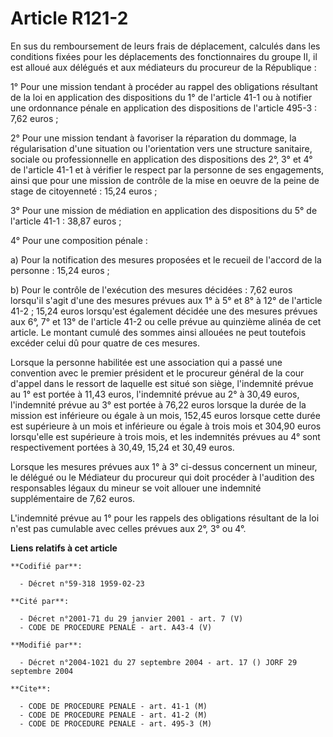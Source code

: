 # Article R121-2

En sus du remboursement de leurs frais de déplacement, calculés dans les conditions fixées pour les déplacements des
fonctionnaires du groupe II, il est alloué aux délégués et aux médiateurs du procureur de la République :

1° Pour une mission tendant à procéder au rappel des obligations résultant de la loi en application des dispositions du 1° de
l'article 41-1 ou à notifier une ordonnance pénale en application des dispositions de l'article 495-3 : 7,62 euros ;

2° Pour une mission tendant à favoriser la réparation du dommage, la régularisation d'une situation ou l'orientation vers une
structure sanitaire, sociale ou professionnelle en application des dispositions des 2°, 3° et 4° de l'article 41-1 et à
vérifier le respect par la personne de ses engagements, ainsi que pour une mission de contrôle de la mise en oeuvre de la
peine de stage de citoyenneté : 15,24 euros ;

3° Pour une mission de médiation en application des dispositions du 5° de l'article 41-1 : 38,87 euros ;

4° Pour une composition pénale :

a) Pour la notification des mesures proposées et le recueil de l'accord de la personne : 15,24 euros ;

b) Pour le contrôle de l'exécution des mesures décidées : 7,62 euros lorsqu'il s'agit d'une des mesures prévues aux 1° à 5°
et 8° à 12° de l'article 41-2 ; 15,24 euros lorsqu'est également décidée une des mesures prévues aux 6°, 7° et 13° de
l'article 41-2 ou celle prévue au quinzième alinéa de cet article. Le montant cumulé des sommes ainsi allouées ne peut
toutefois excéder celui dû pour quatre de ces mesures.

Lorsque la personne habilitée est une association qui a passé une convention avec le premier président et le procureur
général de la cour d'appel dans le ressort de laquelle est situé son siège, l'indemnité prévue au 1° est portée à 11,43
euros, l'indemnité prévue au 2° à 30,49 euros, l'indemnité prévue au 3° est portée à 76,22 euros lorsque la durée de la
mission est inférieure ou égale à un mois, 152,45 euros lorsque cette durée est supérieure à un mois et inférieure ou égale à
trois mois et 304,90 euros lorsqu'elle est supérieure à trois mois, et les indemnités prévues au 4° sont respectivement
portées à 30,49, 15,24 et 30,49 euros.

Lorsque les mesures prévues aux 1° à 3° ci-dessus concernent un mineur, le délégué ou le Médiateur du procureur qui doit
procéder à l'audition des responsables légaux du mineur se voit allouer une indemnité supplémentaire de 7,62 euros.

L'indemnité prévue au 1° pour les rappels des obligations résultant de la loi n'est pas cumulable avec celles prévues aux 2°,
3° ou 4°.

**Liens relatifs à cet article**

	**Codifié par**:

	  - Décret n°59-318 1959-02-23

	**Cité par**:

	  - Décret n°2001-71 du 29 janvier 2001 - art. 7 (V)
	  - CODE DE PROCEDURE PENALE - art. A43-4 (V)

	**Modifié par**:

	  - Décret n°2004-1021 du 27 septembre 2004 - art. 17 () JORF 29 septembre 2004

	**Cite**:

	  - CODE DE PROCEDURE PENALE - art. 41-1 (M)
	  - CODE DE PROCEDURE PENALE - art. 41-2 (M)
	  - CODE DE PROCEDURE PENALE - art. 495-3 (M)
